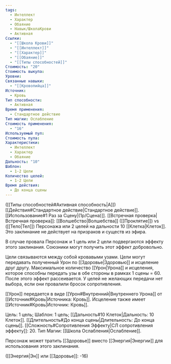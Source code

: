 ```yaml
---
tags:
  - Интеллект
  - Характер
  - Обаяние
  - Навык/ШколаКрови
  - Активная
Ссылки:
  - "[[Школа Крови]]"
  - "[[Интеллект]]"
  - "[[Характер]]"
  - "[[Обаяние]]"
  - "[[Типы способностей]]"
Стоимость: "20"
Стоимость выкупа: 
Уровни: 
Связанные навыки:
  - "[[Кровопийца]]"
Источник:
  - Кровь
Тип способности:
  - Активная
Время применения:
  - Стандартное действие
Тип магии: Ослабление
Стоимость применения:
  - "16"
Используемый пул: 
Стоимость пула: 
Характеристики:
  - Интеллект
  - Характер
  - Обаяние
Дальность: "10"
Шаблон:
  - 1-2 Цели
Количество целей:
  - 1-2 Цели
Время действия:
  - До конца сцены
---
```

([[Типы способностей#Активная способность|А]]) [[Действия#Стандартное действие|Стандартное действие]]. [[Использование#1 Раз за Сцену|(1р/Сцена)]]. [[Встречная проверка|Встречная проверка]]: [[Волшебство|Волшебства]] ([[Проклятие]]) vs ([[Тело|Тел]]) Персонажа или 2 целей на дальности 10 [[Клетка|Клеток]]. Это заклинание не действует на призраков и существ из эфира. 

В случае провала Персонаж и 1 цель или 2 цели подвергаются эффекту этого заклинания. Союзники могут получить этот эффект добровольно. 

Цели связываются между собой кровавыми узами. Цели могут передавать полученный Урон по [[Здоровье|Здоровью]] и исцеление друг другу.   Максимальное количество [[Урон|Урона]] и исцеления, которое способны передать узы в обе стороны в рамках 1 сцены = 60. После этого эффект рассеивается. У целей не желающих передачи нет выбора, если они провалили бросок сопротивления. 

[[Урон]] передается в виде [[Урон#Внутренний|Внутреннего Урона]] от [[Источник#Кровь|Источника: Кровь]]. Исцеление также имеет [[Источник#Кровь|Источник: Кровь]].

Цель: 1 цель; Шаблон: 1 цель; [[Дальность#10 Клеток|Дальность: 10 Клеток]]. [[Длительность#До конца сцены|Длительность: До конца сцены]]. 
[[Сложность#Cопротивления Эффекту|СЛ сопротивления эффекту]]: 20. 
Тип Магии: [[Школа Ослабления|Ослабление]]. 

Персонаж может тратить [[Здоровье]] вместо [[Энергия|Энергии]] для использования этого заклинания.

([[Энергия|Эн]] или [[Здоровье]]: -16)
